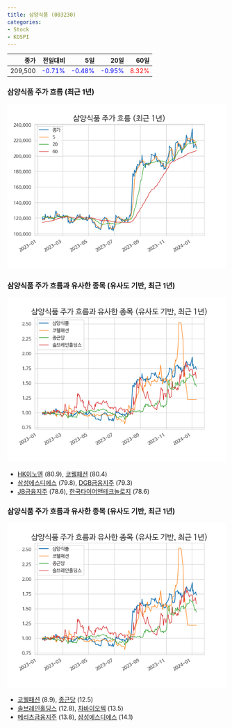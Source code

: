 ```yaml
---
title: 삼양식품 (003230)
categories:
- Stock
- KOSPI
---
```


|종가|전일대비|5일|20일|60일|
|---:|-------:|--:|---:|---:|
|209,500|<span style="color: blue">-0.71%</span>|<span style="color: blue">-0.48%</span>|<span style="color: blue">-0.95%</span>|<span style="color: red">8.32%</span>|

<!-- more -->
### 삼양식품 주가 흐름 (최근 1년)
![003230](/assets/images/stock/003230.png)


### 삼양식품 주가 흐름과 유사한 종목 (유사도 기반, 최근 1년)
![003230](/assets/images/stock/003230_sim.png)

- [HK이노엔](/195940/) (80.9), [코웰패션](/033290/) (80.4)
- [삼성에스디에스](/018260/) (79.8), [DGB금융지주](/139130/) (79.3)
- [JB금융지주](/175330/) (78.6), [한국타이어앤테크놀로지](/161390/) (78.6)


### 삼양식품 주가 흐름과 유사한 종목 (유사도 기반, 최근 1년)
![003230](/assets/images/stock/003230_sim.png)

- [코웰패션](/033290/) (8.9), [종근당](/185750/) (12.5)
- [솔브레인홀딩스](/036830/) (12.8), [차바이오텍](/085660/) (13.5)
- [메리츠금융지주](/138040/) (13.8), [삼성에스디에스](/018260/) (14.1)